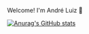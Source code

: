  Welcome! I'm André Luiz  👋

[![Anurag's GitHub stats](https://github-readme-stats.vercel.app/api?username=AndreLuiz-tech)](https://github.com/AndreLuiz-tech/github-readme-stats)
